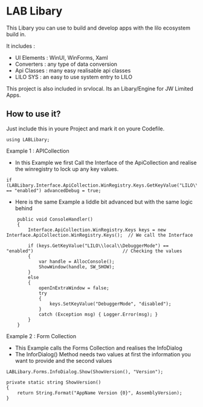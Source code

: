# LAB Libary

This Libary you can use to build and develop apps with the lilo ecosystem build in.

It includes :
- UI Elements : WinUI, WinForms, Xaml
- Converters  : any type of data conversion
- Api Classes : many easy realisable api classes
- LILO SYS    : an easy to use system entry to LILO

This project is also included in srvlocal. Its an Libary/Engine for JW Limited Apps.

## How to use it?

Just include this in youre Project and mark it on youre Codefile.
```CSharp
using LABLibary;
```

Example 1 : APICollection
- In this Example we first Call the Interface of the ApiCollection and realise the winregistry to lock up any key values.
```CSharp
if (LABLibary.Interface.ApiCollection.WinRegistry.Keys.GetKeyValue("LILO\\local\\DebuggerMode") == "enabled") advancedDebug = true;
```
- Here is the same Example a liddle bit advanced but with the same logic behind
```CSharp
    public void ConsoleHandler()
    {
        Interface.ApiCollection.WinRegistry.Keys keys = new Interface.ApiCollection.WinRegistry.Keys();  // We call the Interface
    
        if (keys.GetKeyValue("LILO\\local\\DebuggerMode") == "enabled")                                 // Checking the values 
        {
            var handle = AllocConsole();
            ShowWindow(handle, SW_SHOW);
        }
        else                                                                                            
        {
            openInExtraWindow = false;
            try
            {
                keys.SetKeyValue("DebuggerMode", "disabled");
            }
            catch (Exception msg) { Logger.Error(msg); }
        }
    }
```
Example 2 : Form Collection
- This Example calls the Forms Collection and realises the InfoDialog 
- The InforDialog() Method needs two values at first the information you want to provide and the second values 
```CSharp
LABLibary.Forms.InfoDialog.Show(ShowVersion(), "Version");

private static string ShowVersion()
{
    return String.Format("AppName Version {0}", AssemblyVersion);
}
```
